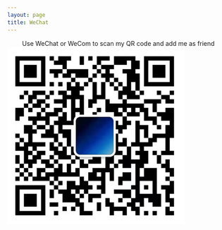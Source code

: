 ```yaml
---
layout: page
title: WeChat
---
```










<center >Use WeChat or WeCom to scan my QR code and add me as friend</center>

<img align="center" src="about.assets/image-20211110004157068.png" alt="image-20211110004157068"  />

